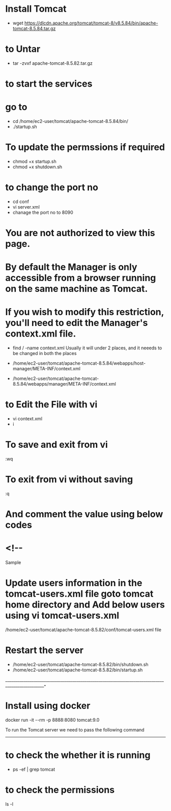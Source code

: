 # Install Tomcat 
- wget https://dlcdn.apache.org/tomcat/tomcat-8/v8.5.84/bin/apache-tomcat-8.5.84.tar.gz


# to Untar
- tar -zvxf apache-tomcat-8.5.82.tar.gz


# to start the services 

 # go to 
- cd /home/ec2-user/tomcat/apache-tomcat-8.5.84/bin/
- ./startup.sh


# To update the permssions if required
- chmod +x startup.sh
- chmod +x shutdown.sh


 # to change the port no

- cd conf
- vi server.xml
- chanage the port no to 8090


# You are not authorized to view this page.

# By default the Manager is only accessible from a browser running on the same machine as Tomcat. 
# If you wish to modify this restriction, you'll need to edit the Manager's context.xml file.

- find / -name context.xml
Usually it will under 2 places, and it neeeds to be changed in both the places

- /home/ec2-user/tomcat/apache-tomcat-8.5.84/webapps/host-manager/META-INF/context.xml
- /home/ec2-user/tomcat/apache-tomcat-8.5.84/webapps/manager/META-INF/context.xml


# to Edit the File with vi
- vi context.xml 
- i 

# To save and exit from vi 
:wq


# To exit from vi without saving
:q


# And comment the value using below codes

<!--   -->

# <!--

Sample
  <!--  <Valve className="org.apache.catalina.valves.RemoteAddrValve"
  allow="127\.\d+\.\d+\.\d+|::1|0:0:0:0:0:0:0:1" /> 

#-->

  
  
# Update users information in the tomcat-users.xml file goto tomcat home directory and Add below users using vi tomcat-users.xml

/home/ec2-user/tomcat/apache-tomcat-8.5.82/conf/tomcat-users.xml file



 <role rolename="manager-gui"/>
 <role rolename="manager-script"/>
 <role rolename="manager-jmx"/>
 <role rolename="manager-status"/>
 <user username="admin" password="admin" roles="manager-gui, manager-script, manager-jmx, manager-status"/>
 <user username="deployer" password="deployer" roles="manager-script"/>
 <user username="tomcat" password="s3cret" roles="manager-gui"/>  


# Restart the server 
- /home/ec2-user/tomcat/apache-tomcat-8.5.82/bin/shutdown.sh
- /home/ec2-user/tomcat/apache-tomcat-8.5.82/bin/startup.sh


_________________________________________________________________________________________________________________-________________
 # Install using docker 

docker run -it --rm -p 8888:8080 tomcat:9.0

To run the Tomcat server we need to pass the following command 
________________________________________________________________________________________________________________________________________________



# to check the whether  it is running 
- ps -ef | grep tomcat

# to check the permissions
ls -l 







